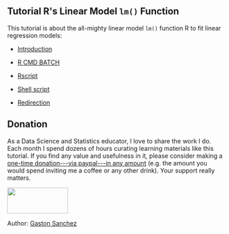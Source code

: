 ## Tutorial R's Linear Model `lm()` Function

This tutorial is about the all-mighty linear model `lm()` function R to fit
linear regression models:

- [Introduction](documents/01-introduction.md)

- [R CMD BATCH](documents/02-batch-mode.md)

- [Rscript](documents/03-rscript.md)

- [Shell script](documents/04-shell-script.md)

- [Redirection](documents/05-redirection.md)



## Donation

As a Data Science and Statistics educator, I love to share the work I do.
Each month I spend dozens of hours curating learning materials like this tutorial.
If you find any value and usefulness in it, please consider making 
a <a href="https://www.paypal.com/donate?business=ZF6U7K5MW25W2&currency_code=USD" target="_blank">one-time donation---via paypal---in any amount</a> (e.g. the amount you would spend inviting me a coffee or any other drink). Your support really matters.

<a href="https://www.paypal.com/donate?business=ZF6U7K5MW25W2&currency_code=USD" target="_blank"><img src="https://www.gastonsanchez.com/images/donate.png" width="140" height="60"/></a>


Author: [Gaston Sanchez](https://www.gastonsanchez.com)
